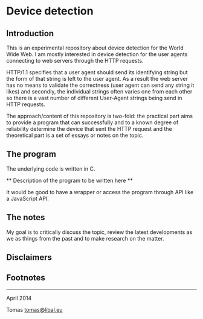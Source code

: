 # Device detection

## Introduction

This is an experimental repository about device detection for the World Wide
Web. I am mostly interested in device detection for the user agents connecting to web servers through the HTTP requests. 

HTTP/1.1 specifies that a user agent should send its identifying string but the form of that string is left to the user agent. As a result the web server has no means to validate the correctness (user agent can send any string it likes) and secondly, the individual strings often varies one from each other so there is a vast number of different User-Agent strings being send in HTTP requests. 

The approach/content of this repository is two-fold: the practical part aims to provide a program that
can successfully and to a known degree of reliability determine the device that sent the HTTP request and
the theoretical part is a set of essays or notes on the topic.

## The program

The underlying code is written in C. 

** Description of the program to be written here **

It would be good to have a wrapper or access the program through API like a JavaScript API.



## The notes

My goal is to critically discuss the topic, review the latest developments as
we as things from the past and to make research on the matter.

## Disclaimers

## Footnotes


---
April 2014

Tomas <tomas@libal.eu>
